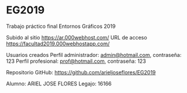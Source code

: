 # EG2019
Trabajo práctico final Entornos Gráficos 2019

Subido al sitio https://ar.000webhost.com/
URL de acceso https://facultad2019.000webhostapp.com/

Usuarios creados
Perfil administrador: admin@hotmail.com, contraseña: 123
Perfil profesional: prof@hotmail.com, contraseña: 123

Repositorio GitHub: https://github.com/arieljoseflores/EG2019

Alumno: ARIEL JOSE FLORES
Legajo: 16166
